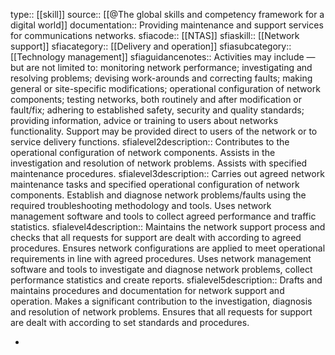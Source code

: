 type:: [[skill]]
source:: [[@The global skills and competency framework for a digital world]]
documentation:: Providing maintenance and support services for communications networks.
sfiacode:: [[NTAS]]
sfiaskill:: [[Network support]]
sfiacategory:: [[Delivery and operation]]
sfiasubcategory:: [[Technology management]]
sfiaguidancenotes:: Activities may include — but are not limited to: monitoring network performance; investigating and resolving problems; devising work-arounds and correcting faults; making general or site-specific modifications; operational configuration of network components; testing networks, both routinely and after modification or fault/fix; adhering to established safety, security and quality standards; providing information, advice or training to users about networks functionality. Support may be provided direct to users of the network or to service delivery functions.
sfialevel2description:: Contributes to the operational configuration of network components. Assists in the investigation and resolution of network problems. Assists with specified maintenance procedures.
sfialevel3description:: Carries out agreed network maintenance tasks and specified operational configuration of network components. Establish and diagnose network problems/faults using the required troubleshooting methodology and tools. Uses network management software and tools to collect agreed performance and traffic statistics.
sfialevel4description:: Maintains the network support process and checks that all requests for support are dealt with according to agreed procedures. Ensures network configurations are applied to meet operational requirements in line with agreed procedures. Uses network management software and tools to investigate and diagnose network problems, collect performance statistics and create reports.
sfialevel5description:: Drafts and maintains procedures and documentation for network support and operation. Makes a significant contribution to the investigation, diagnosis and resolution of network problems. Ensures that all requests for support are dealt with according to set standards and procedures.

-